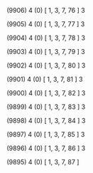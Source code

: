 (9906) 4 (0) [ 1, 3, 7, 76 ] 3 


(9905) 4 (0) [ 1, 3, 7, 77 ] 3 


(9904) 4 (0) [ 1, 3, 7, 78 ] 3 


(9903) 4 (0) [ 1, 3, 7, 79 ] 3 


(9902) 4 (0) [ 1, 3, 7, 80 ] 3 


(9901) 4 (0) [ 1, 3, 7, 81 ] 3 


(9900) 4 (0) [ 1, 3, 7, 82 ] 3 


(9899) 4 (0) [ 1, 3, 7, 83 ] 3 


(9898) 4 (0) [ 1, 3, 7, 84 ] 3 


(9897) 4 (0) [ 1, 3, 7, 85 ] 3 


(9896) 4 (0) [ 1, 3, 7, 86 ] 3 


(9895) 4 (0) [ 1, 3, 7, 87 ]  

